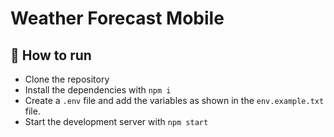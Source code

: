 # Weather Forecast Mobile

## 🚀 How to run

- Clone the repository
- Install the dependencies with `npm i`
- Create a `.env` file and add the variables as shown in the `env.example.txt` file.
- Start the development server with `npm start`
